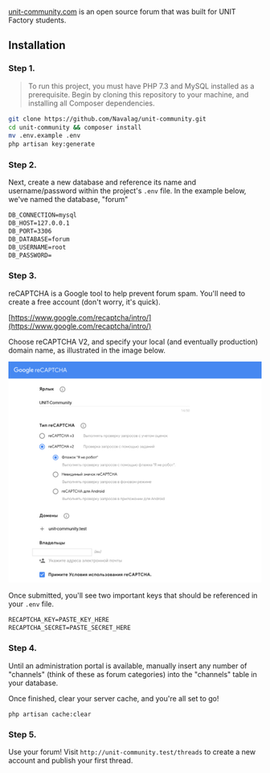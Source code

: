 [unit-community.com](https://unit-community.com "UNIT Community") is an open source forum that was built for UNIT Factory students.

## Installation

### Step 1.

> To run this project, you must have PHP 7.3 and MySQL installed as a prerequisite.
Begin by cloning this repository to your machine, and installing all Composer dependencies.

```bash
git clone https://github.com/Navalag/unit-community.git
cd unit-community && composer install
mv .env.example .env
php artisan key:generate
```

### Step 2.

Next, create a new database and reference its name and username/password within the project's `.env` file. In the example below, we've named the database, "forum"

```
DB_CONNECTION=mysql
DB_HOST=127.0.0.1
DB_PORT=3306
DB_DATABASE=forum
DB_USERNAME=root
DB_PASSWORD=
```

### Step 3.

reCAPTCHA is a Google tool to help prevent forum spam. You'll need to create a free account (don't worry, it's quick). 

[https://www.google.com/recaptcha/intro/](https://www.google.com/recaptcha/intro/)

Choose reCAPTCHA V2, and specify your local (and eventually production) domain name, as illustrated in the image below.

![recaptcha example](screenshots/recaptcha_example.png)

Once submitted, you'll see two important keys that should be referenced in your `.env` file. 

```
RECAPTCHA_KEY=PASTE_KEY_HERE
RECAPTCHA_SECRET=PASTE_SECRET_HERE
```

### Step 4.

Until an administration portal is available, manually insert any number of "channels" (think of these as forum categories) into the "channels" table in your database.

Once finished, clear your server cache, and you're all set to go!

```
php artisan cache:clear
```

### Step 5.

Use your forum! Visit `http://unit-community.test/threads` to create a new account and publish your first thread.
